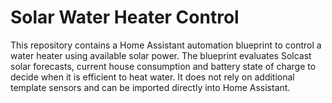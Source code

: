 # Solar Water Heater Control

This repository contains a Home Assistant automation blueprint to control a water
heater using available solar power. The blueprint evaluates Solcast solar
forecasts, current house consumption and battery state of charge to decide when
it is efficient to heat water. It does not rely on additional template sensors
and can be imported directly into Home Assistant.
